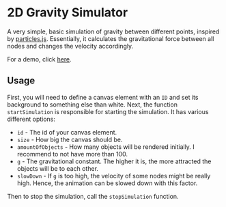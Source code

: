 # 2D Gravity Simulator
A very simple, basic simulation of gravity between different points, inspired by [particles.js](https://github.com/VincentGarreau/particles.js).
Essentially, it calculates the gravitational force between all nodes and changes the velocity accordingly.

For a demo, click [here](https://agoetz.me/gravity-simulation/).

## Usage
First, you will need to define a canvas element with an `ID` and set its background to something else than white.
Next, the function `startSimulation` is responsible for starting the simulation. It has various different options:
- `id` - The id of your canvas element.
- `size` - How big the canvas should be.
- `amountOfObjects` - How many objects will be rendered initially. I recommend to not have more than 100.
- `g` - The gravitational constant. The higher it is, the more attracted the objects will be to each other.
- `slowDown` - If `g` is too high, the velocity of some nodes might be really high. Hence, the animation can be slowed down with this factor.

Then to stop the simulation, call the `stopSimulation` function.
